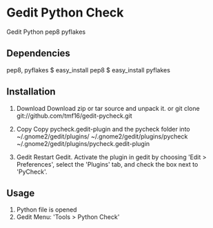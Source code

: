 Gedit Python Check
==================
Gedit Python pep8 pyflakes

Dependencies
------------
pep8, pyflakes
    $ easy_install pep8
    $ easy_install pyflakes

Installation
------------

1. Download
Download zip or tar source and unpack it.
or
git clone git://github.com/tmf16/gedit-pycheck.git

2. Copy
Copy pycheck.gedit-plugin and the pycheck folder into ~/.gnome2/gedit/plugins/
    ~/.gnome2/gedit/plugins/pycheck
    ~/.gnome2/gedit/plugins/pycheck.gedit-plugin

3. Gedit
Restart Gedit.
Activate the plugin in gedit by choosing 'Edit > Preferences', select the 'Plugins' tab, and check the box next to 'PyCheck'.

Usage
-----
1. Python file is opened
2. Gedit Menu: 'Tools > Python Check'
